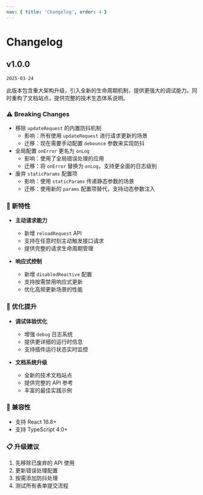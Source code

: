 ```yaml
---
nav: { title: 'Changelog', order: 4 }
---
```


# Changelog

## v1.0.0

`2025-03-24`

此版本包含重大架构升级，引入全新的生命周期机制，提供更强大的调试能力。同时重构了文档站点，提供完整的技术生态体系说明。

### ⚠️ Breaking Changes

- 移除 `updateRequest` 的内置防抖机制
  - 影响：所有使用 `updateRequest` 进行请求更新的场景
  - 迁移：现在需要手动配置 `debounce` 参数来实现防抖
- 全局配置 `onError` 更名为 `onLog`
  - 影响：使用了全局错误处理的应用
  - 迁移：将 `onError` 替换为 `onLog`，支持更全面的日志级别
- 废弃 `staticParams` 配置项
  - 影响：使用 `staticParams` 传递静态参数的场景
  - 迁移：使用新的 `params` 配置项替代，支持动态参数注入

### 🎉 新特性

- **主动请求能力**

  - 新增 `reloadRequest` API
  - 支持在任意时刻主动触发接口请求
  - 提供完整的请求生命周期管理

- **响应式控制**
  - 新增 `disabledReactive` 配置
  - 支持按需禁用响应式更新
  - 优化高频更新场景的性能

### 🔨 优化提升

- **调试体验优化**

  - 增强 `debug` 日志系统
  - 提供更详细的运行时信息
  - 支持插件运行状态实时监控

- **文档系统升级**
  - 全新的技术文档站点
  - 提供完整的 API 参考
  - 丰富的最佳实践示例

### 🔌 兼容性

- 支持 React 16.8+
- 支持 TypeScript 4.0+

### 📋 升级建议

1. 先移除已废弃的 API 使用
2. 更新错误处理配置
3. 按需添加防抖处理
4. 测试所有表单提交流程
